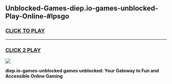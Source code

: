 
## Unblocked-Games-diep.io-games-unblocked-Play-Online-#lpsgo
<h3>
<a href="https://premium.freeplayer.one?title=diep.io-games-unblocked&ref=27F">CLICK TO PLAY</a></h3>
<hr>

<h3>
<a href="https://premium.freeplayer.one?title=diep.io-games-unblocked&ref=27F">CLICK 2 PLAY</a>
  
</h3>

<a href="https://premium.freeplayer.one?title=diep.io-games-unblocked&ref=27F"><img src="https://clearcache.store/games.png"></a>


**diep.io-games-unblocked games unblocked: Your Gateway to Fun and Accessible Online Gaming**
